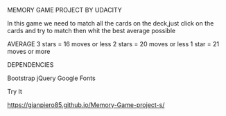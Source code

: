 


MEMORY GAME PROJECT BY UDACITY


In this game we need to match all the cards on the deck,just click on the cards and try to match then whit the best average possible

AVERAGE
3 stars = 16 moves or less
2 stars = 20 moves or less
1 star = 21 moves or more


DEPENDENCIES

Bootstrap
jQuery
Google Fonts

Try It

https://gianpiero85.github.io/Memory-Game-project-s/
